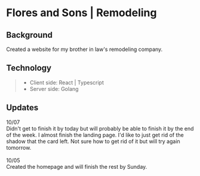 # Flores and Sons | Remodeling

## Background
Created a website for my brother in law's remodeling company. 

## Technology
>- Client side: React | Typescript
>- Server side: Golang

## Updates
10/07 <br>
Didn't get to finish it by today but will probably be able to finish it by the end of the week. 
I almost finish the landing page. I'd like to just get rid of the shadow that the card left. 
Not sure how to get rid of it but will try again tomorrow.
<br> <br>
10/05 <br>
Created the homepage and will finish the rest by Sunday. 